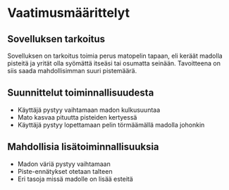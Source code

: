 # Vaatimusmäärittelyt

## Sovelluksen tarkoitus
Sovelluksen on tarkoitus toimia perus matopelin tapaan, eli keräät madolla pisteitä ja yrität olla syömättä itseäsi tai osumatta seinään.
Tavoitteena on siis saada mahdollisimman suuri pistemäärä.

## Suunnittelut toiminnallisuudesta
- Käyttäjä pystyy vaihtamaan madon kulkusuuntaa
- Mato kasvaa pituutta pisteiden kertyessä
- Käyttäjä pystyy lopettamaan pelin törmäämällä madolla johonkin

## Mahdollisia lisätoiminnallisuuksia
- Madon väriä pystyy vaihtamaan
- Piste-ennätykset otetaan talteen
- Eri tasoja missä madolle on lisää esteitä
